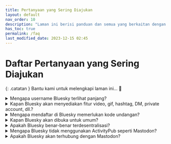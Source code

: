 ```yaml
---
title: Pertanyaan yang Sering Diajukan
layout: default
nav_order: 10
description: "Laman ini berisi panduan dan semua yang berkaitan dengan Bluesky dalam bahasa Indonesia."
has_toc: true
permalink: /faq
last_modified_date: 2023-12-15 02:45
---
```


# Daftar Pertanyaan yang Sering Diajukan

{: .catatan }
Bantu kami untuk melengkapi laman ini... 🥺

<details markdown="block">
<summary>Mengapa username Bluesky terlihat panjang?</summary>
...
</details>

<details markdown="block">
<summary>Kapan Bluesky akan menyediakan fitur video, gif, hashtag, DM, private account, dll.?</summary>
Terkait dengan fitur, [lihat pada roadmap]({% link panduan/roadmap.md %}).
</details>

<details markdown="block">
<summary>Mengapa mendaftar di Bluesky memerlukan kode undangan?</summary>
...
</details>

<details markdown="block">
<summary>Kapan Bluesky akan dibuka untuk umum?</summary>
...
</details>

<details markdown="block">
<summary>Apakah Bluesky benar-benar terdesentralisasi?</summary>
...
</details>

<details markdown="block">
<summary>Mengapa Bluesky tidak menggunakan ActivityPub seperti Mastodon?</summary>
...
</details>

<details markdown="block">
<summary>Apakah Bluesky akan terhubung dengan Mastodon?</summary>
...
</details>